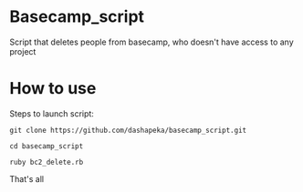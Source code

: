 # Basecamp_script
Script that deletes people from basecamp, who doesn't have access to any project


# How to use
Steps to launch script: 
```
git clone https://github.com/dashapeka/basecamp_script.git
```
```
cd basecamp_script
```
```
ruby bc2_delete.rb
```
That's all

